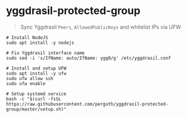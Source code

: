 # yggdrasil-protected-group

> Sync Yggdrasil `Peers`, `AllowedPublicKeys` and whitelist IPs via UFW

```
# Install NodeJS
sudo apt install -y nodejs

# Fix Yggdrasil interface name
sudo sed -i 's/IfName: auto/IfName: ygg0/g' /etc/yggdrasil.conf

# Install and setup UFW
sudo apt install -y ufw
sudo ufw allow ssh
sudo ufw enable

# Setup systemd service
bash -c "$(curl -fsSL https://raw.githubusercontent.com/perguth/yggdrasil-protected-group/master/setup.sh)"
```
